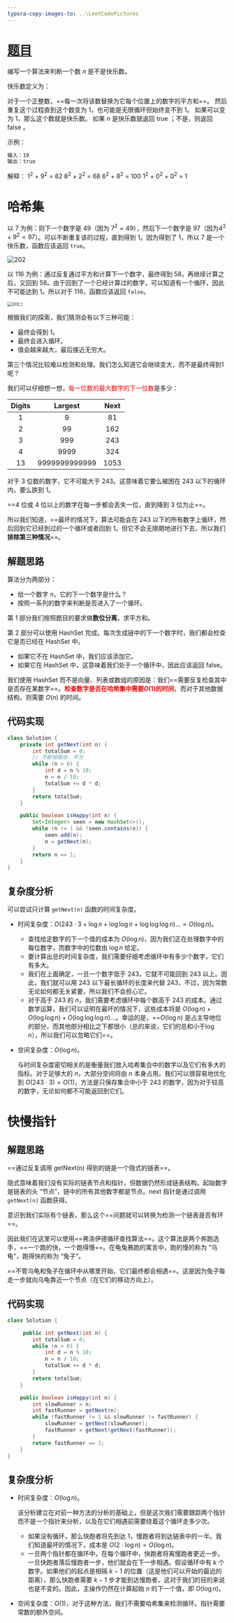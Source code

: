 ```yaml
---
typora-copy-images-to: ..\LeetCodePictures
---
```


# [题目](https://leetcode-cn.com/problems/happy-number/)

编写一个算法来判断一个数 $n$ 是不是快乐数。

快乐数定义为：

对于一个正整数，==每一次将该数替换为它每个位置上的数字的平方和==。
然后重复这个过程直到这个数变为 1，也可能是无限循环但始终变不到 1。
如果可以变为  1，那么这个数就是快乐数。
如果 $n$ 是快乐数就返回 true ；不是，则返回 false 。



示例：

```markdown
输入：19
输出：true
```

解释：
    $1^2$ + $9^2$ = 82
    $8^2$ + $2^2$ = 68
    $6^2$ + $8^2$ = 100
    $1^2$ + $0^2$ + $0^2$ = 1



# 哈希集

以 $7$ 为例：则下一个数字是 $49$（因为 $7^2=49$），然后下一个数字是 $97$（因为$4^2+9^2=97$）。可以不断重复该的过程，直到得到 $1$。因为得到了 $1$，所以 $7$ 是一个快乐数，函数应该返回 `true`。

![202](../LeetCodePictures/202.png)

以 $116$ 为例：通过反复通过平方和计算下一个数字，最终得到 $58$，再继续计算之后，又回到 $58$。由于回到了一个已经计算过的数字，可以知道有一个循环，因此不可能达到 $1$。所以对于 $116$，函数应该返回 `false`。

<img src="../LeetCodePictures/202_1.png" alt="202_1" style="zoom:67%;" />

根据我们的探索，我们猜测会有以下三种可能：

- 最终会得到 1。
- 最终会进入循环。
- 值会越来越大，最后接近无穷大。

第三个情况比较难以检测和处理。我们怎么知道它会继续变大，而不是最终得到1呢？

我们可以仔细想一想，<font color=red>每一位数的最大数字的下一位数</font>是多少：

| Digits |    Largest    | Next |
| :----: | :-----------: | :--: |
|   1    |       9       |  81  |
|   2    |      99       | 162  |
|   3    |      999      | 243  |
|   4    |     9999      | 324  |
|   13   | 9999999999999 | 1053 |

对于 $3$ 位数的数字，它不可能大于 $243$。这意味着它要么被困在 $243$ 以下的循环内，要么跌到 1。

==$4$ 位或 $4$ 位以上的数字在每一步都会丢失一位，直到降到 $3$ 位为止==。

所以我们知道，==最坏的情况下，算法可能会在 $243$ 以下的所有数字上循环，然后回到它已经到过的一个循环或者回到 $1$。但它不会无限期地进行下去，所以我们**排除第三种情况**==。

## 解题思路


算法分为两部分：

- 给一个数字 $n$，它的下一个数字是什么？
- 按照一系列的数字来判断是否进入了一个循环。

第 1 部分我们按照题目的要求做**数位分离**，求平方和。

第 2 部分可以使用 HashSet 完成。每次生成链中的下一个数字时，我们都会检查它是否已经在 HashSet 中。

- 如果它不在 HashSet 中，我们应该添加它。
- 如果它在 HashSet 中，这意味着我们处于一个循环中，因此应该返回 false。

我们使用 HashSet 而不是向量、列表或数组的原因是：我们==需要反复检查其中是否存在某数字==。<font color=red>**检查数字是否在哈希集中需要$O(1)$的时间**</font>，而对于其他数据结构，则需要 $O(n)$ 的时间。

## 代码实现

```java
class Solution {
    private int getNext(int n) {
        int totalSum = 0;
        // 不断地取余，平方
        while (n > 0) {
            int d = n % 10;
            n = n / 10;
            totalSum += d * d;
        }
        return totalSum;
    }

    public boolean isHappy(int n) {
        Set<Integer> seen = new HashSet<>();
        while (n != 1 && !seen.contains(n)) {
            seen.add(n);
            n = getNext(n);
        }
        return n == 1;
    }
}
```



## 复杂度分析

可以尝试只计算 `getNext(n)` 函数的时间复杂度。

- 时间复杂度：$O(243 \cdot 3 + \log n + \log\log n + \log\log\log n)...= O(\log n)$。
  - 查找给定数字的下一个值的成本为 $O(\log n)$，因为我们正在处理数字中的每位数字，而数字中的位数由 $\log n$ 给定。
  - 要计算出总的时间复杂度，我们需要仔细考虑循环中有多少个数字，它们有多大。
  - 我们在上面确定，一旦一个数字低于 $243$，它就不可能回到 $243$ 以上。因此，我们就可以用 $243$ 以下最长循环的长度来代替 $243$，不过，因为常数无论如何都无关紧要，所以我们不会担心它。
  - 对于高于 $243$ 的 $n$，我们需要考虑循环中每个数高于 $243$ 的成本。通过数学运算，我们可以证明在最坏的情况下，这些成本将是 $O(\log n) + O(\log \log n) + O(\log \log \log n)...$。幸运的是，==$O(\log n)$ 是占主导地位的部分，而其他部分相比之下都很小（总的来说，它们的总和小于$\log n$），所以我们可以忽略它们==。
    

- 空间复杂度：$O(\log n)$。

  与时间复杂度密切相关的是衡量我们放入哈希集合中的数字以及它们有多大的指标。对于足够大的 $n$，大部分空间将由 $n$ 本身占用。我们可以很容易地优化到 $O(243 \cdot 3) = O(1)$，方法是只保存集合中小于 $243$ 的数字，因为对于较高的数字，无论如何都不可能返回到它们。



# 快慢指针

## 解题思路

==通过反复调用 getNext(n) 得到的链是一个隐式的链表==。

隐式意味着我们没有实际的链表节点和指针，但数据仍然形成链表结构。起始数字是链表的头 “节点”，链中的所有其他数字都是节点。next 指针是通过调用 `getNext(n)` 函数获得。

意识到我们实际有个链表，那么这个==问题就可以转换为检测一个链表是否有环==。

因此我们在这里可以使用==弗洛伊德循环查找算法==。这个算法是两个奔跑选手，==一个跑的快，一个跑得慢==。在龟兔赛跑的寓言中，跑的慢的称为 “乌龟”，跑得快的称为 “兔子”。

==不管乌龟和兔子在循环中从哪里开始，它们最终都会相遇==。这是因为兔子每走一步就向乌龟靠近一个节点（在它们的移动方向上）。



## 代码实现

```java
class Solution {

     public int getNext(int n) {
        int totalSum = 0;
        while (n > 0) {
            int d = n % 10;
            n = n / 10;
            totalSum += d * d;
        }
        return totalSum;
    }

    public boolean isHappy(int n) {
        int slowRunner = n;
        int fastRunner = getNext(n);
        while (fastRunner != 1 && slowRunner != fastRunner) {
            slowRunner = getNext(slowRunner);
            fastRunner = getNext(getNext(fastRunner));
        }
        return fastRunner == 1;
    }
}
```



## 复杂度分析

- 时间复杂度：$O(\log n)$。

  该分析建立在对前一种方法的分析的基础上，但是这次我们需要跟踪两个指针而不是一个指针来分析，以及在它们相遇前需要绕着这个循环走多少次。

  - 如果没有循环，那么快跑者将先到达 1，慢跑者将到达链表中的一半。我们知道最坏的情况下，成本是 $O(2 \cdot \log n) = O(\log n)$。
  - 一旦两个指针都在循环中，在每个循环中，快跑者将离慢跑者更近一步。一旦快跑者落后慢跑者一步，他们就会在下一步相遇。假设循环中有 $k$ 个数字。如果他们的起点是相隔 $k-1$ 的位置（这是他们可以开始的最远的距离），那么快跑者需要 $k-1$ 步才能到达慢跑者，这对于我们的目的来说也是不变的。因此，主操作仍然在计算起始 $n$ 的下一个值，即 $O(\log n)$。
    

- 空间复杂度：$O(1)$，对于这种方法，我们不需要哈希集来检测循环。指针需要常数的额外空间。
